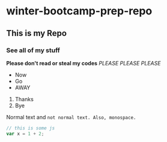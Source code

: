 # winter-bootcamp-prep-repo

## This is my Repo

### See all of my stuff

**Please don't read or steal my codes**
_PLEASE PLEASE PLEASE_

* Now
* Go
* AWAY

1. Thanks
2. Bye

Normal text and `not normal text. Also, monospace.`

```js
// this is some js
var x = 1 + 2;